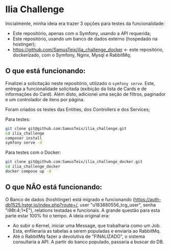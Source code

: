 # Ilia Challenge

Inicialmente, minha ideia era trazer 3 opções para testes da funcionalidade: 

- Este repositório, apenas com o Symfony, usando a API requerida;
- Este repositório, usando um banco de dados externo (hospedado na hostinger);
- https://github.com/SamusTeix/ilia_challenge_docker <- este repositório, dockerizado, com o Symfony, Nginx, Mysql e RabbitMq;

## O que está funcionando:

Finalizei a solicitação neste repositório, utilizado o ```symfony serve```. Este, entrega a funcionalidade solicitada (exibição da lista de Cards e de informações do Card).
Além disto, adicionei uma seção de filtros, paginador e um controlador de itens por página.

Foram criados os testes das Entities, dos Controllers e dos Services;

Para testes:

```bash
git clone git@github.com:SamusTeix/ilia_challenge.git
cd ilia_challenge
composer install
symfony serve -d
```

Para testes com o Docker:

```bash
git clone git@github.com:SamusTeix/ilia_challenge_docker.git
cd ilia_challenge_docker
docker compose up -d
```

## O que NÃO está funcionando:

O Banco de dados (hoshtinger) está migrado e funcionando (https://auth-db1525.hstgr.io/index.php?route=/, user "u183880556_tcg_user", senha "i98t:4;1*E"), relations testadas e funcionais. A grande questão para esta parte estar 100% foi o tempo.
A ideia original era:

- Ao subir o Kernel, iniciar uma Message, que trabalharia como um Job. Esta, enfileraria as tabelas a serem populadas e enviaria ao RabbitMq.
- Até o RabbitMq fazer a devolutiva de "FINALIZADO", o sistema consultaria a API. A partir do banco populado, passaria a buscar do DB.
